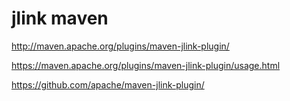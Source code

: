 # jlink maven

http://maven.apache.org/plugins/maven-jlink-plugin/

https://maven.apache.org/plugins/maven-jlink-plugin/usage.html

https://github.com/apache/maven-jlink-plugin/
